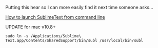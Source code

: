 Putting this hear so I can more easily find it next time someone asks...

[How to launch SublimeText from command line](http://olivierlacan.com/posts/launch-sublime-text-3-from-the-command-line/)

UPDATE
for mac v10.8+
```
sudo ln -s /Applications/Sublime\ Text.app/Contents/SharedSupport/bin/subl /usr/local/bin/subl
```
